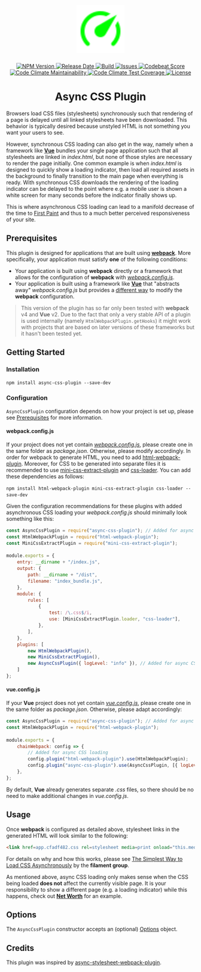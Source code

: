 <h1 align="center">
  <img width="128" src="https://raw.githubusercontent.com/andreashuber69/async-css-plugin/master/doc/icon.svg?sanitize=true">
</h1>
<p align="center">
  <a href="https://www.npmjs.com/package/async-css-plugin">
    <img src="https://img.shields.io/npm/v/async-css-plugin" alt="NPM Version">
  </a>
  <a href="https://github.com/andreashuber69/async-css-plugin/releases/latest">
    <img src="https://img.shields.io/github/release-date/andreashuber69/async-css-plugin.svg" alt="Release Date">
  </a>
  <a href="https://travis-ci.com/andreashuber69/async-css-plugin">
    <img src="https://travis-ci.com/andreashuber69/async-css-plugin.svg?branch=develop" alt="Build">
  </a>
  <a href="https://github.com/andreashuber69/async-css-plugin/issues">
    <img src="https://img.shields.io/github/issues-raw/andreashuber69/async-css-plugin.svg" alt="Issues">
  </a>
  <a href="https://codebeat.co/projects/github-com-andreashuber69-async-css-plugin-develop">
    <img src="https://codebeat.co/badges/8c3c1b09-c029-483a-a812-72e3d9583306" alt="Codebeat Score">
  </a>
  <a href="https://codeclimate.com/github/andreashuber69/async-css-plugin/maintainability">
    <img src="https://api.codeclimate.com/v1/badges/b071b5fbd1aaf7aafbd6/maintainability" alt="Code Climate Maintainability">
  </a>
  <a href="https://codeclimate.com/github/andreashuber69/async-css-plugin/test_coverage">
    <img src="https://api.codeclimate.com/v1/badges/b071b5fbd1aaf7aafbd6/test_coverage" alt="Code Climate Test Coverage">
  </a>
  <a href="https://github.com/andreashuber69/async-css-plugin/blob/master/LICENSE">
    <img src="https://img.shields.io/github/license/andreashuber69/async-css-plugin.svg" alt="License">
  </a>
</p>

<h1 align="center">Async CSS Plugin</h1>

Browsers load CSS files (stylesheets) synchronously such that rendering of a page is delayed until all linked
stylesheets have been downloaded. This behavior is typically desired because unstyled HTML is not something you want
your users to see.

However, synchronous CSS loading can also get in the way, namely when a framework like **[Vue](https://vuejs.org)**
bundles your single page application such that all stylesheets are linked in *index.html*, but none of those styles are
necessary to render the page initially. One common example is when *index.html* is designed to quickly show a loading
indicator, then load all required assets in the background to finally transition to the main page when everything is
ready. With synchronous CSS downloads the rendering of the loading indicator can be delayed to the point where e.g. a
mobile user is shown a white screen for many seconds before the indicator finally shows up.

This is where asynchronous CSS loading can lead to a manifold decrease of the time to
[First Paint](https://stackoverflow.com/questions/42209419/time-to-first-paint-vs-first-meaningful-paint) and thus to a
much better perceived responsiveness of your site.

## Prerequisites

This plugin is designed for applications that are built using **[webpack](https://v4.webpack.js.org/)**. More
specifically, your application must satisfy **one** of the following conditions:

- Your application is built using **webpack** directly or a framework that allows for the configuration of **webpack**
  with *[webpack.config.js](https://v4.webpack.js.org/configuration/)*.
- Your application is built using a framework like **[Vue](https://vuejs.org)** that "abstracts away"
  *webpack.config.js* but provides a [different way](https://cli.vuejs.org/guide/webpack.html#chaining-advanced) to
  modify the **webpack** configuration.

> This version of the plugin has so far only been tested with **webpack** v4 and **Vue** v2. Due to the fact that only a
> very stable API of a plugin is used internally (namely `HtmlWebpackPlugin.getHooks`) it might work with projects that
> are based on later versions of these frameworks but it hasn't been tested yet.

## Getting Started

### Installation

`npm install async-css-plugin --save-dev`

### Configuration

`AsyncCssPlugin` configuration depends on how your project is set up, please see [Prerequisites](#prerequisites) for
more information.

#### webpack.config.js

If your project does not yet contain *[webpack.config.js](https://v4.webpack.js.org/configuration/)*, please create one
in the same folder as *package.json*. Otherwise, please modify accordingly. In order for webpack to generate HTML, you
need to add [html-webpack-plugin](https://v4.webpack.js.org/plugins/html-webpack-plugin/). Moreover, for CSS to be
generated into separate files it is recommended to use
[mini-css-extract-plugin](https://v4.webpack.js.org/plugins/mini-css-extract-plugin/) and
[css-loader](https://v4.webpack.js.org/loaders/css-loader/). You can add these dependencies as follows:

`npm install html-webpack-plugin mini-css-extract-plugin css-loader --save-dev`

Given the configuration recommendations for these plugins with added asynchronous CSS loading your *webpack.config.js*
should minimally look something like this:

``` js
const AsyncCssPlugin = require("async-css-plugin"); // Added for async CSS loading
const HtmlWebpackPlugin = require("html-webpack-plugin");
const MiniCssExtractPlugin = require("mini-css-extract-plugin");

module.exports = {
    entry: __dirname + "/index.js",
    output: {
        path: __dirname + "/dist",
        filename: "index_bundle.js",
    },
    module: {
        rules: [
            {
                test: /\.css$/i,
                use: [MiniCssExtractPlugin.loader, "css-loader"],
            },
        ],
    },
    plugins: [
        new HtmlWebpackPlugin(),
        new MiniCssExtractPlugin(),
        new AsyncCssPlugin({ logLevel: "info" }), // Added for async CSS loading
    ]
};
```

#### vue.config.js

If your **Vue** project does not yet contain *[vue.config.js](https://cli.vuejs.org/config/)*, please create one in the
same folder as *package.json*. Otherwise, please adapt accordingly:

``` js
const AsyncCssPlugin = require("async-css-plugin"); // Added for async CSS loading
const HtmlWebpackPlugin = require("html-webpack-plugin");

module.exports = {
    chainWebpack: config => {
        // Added for async CSS loading
        config.plugin("html-webpack-plugin").use(HtmlWebpackPlugin);
        config.plugin("async-css-plugin").use(AsyncCssPlugin, [{ logLevel: "info" }]);
    },
};
```

By default, **Vue** already generates separate *.css* files, so there should be no need to make additional changes in
*vue.config.js*.

## Usage

Once **webpack** is configured as detailed above, stylesheet links in the generated HTML will look similar to the
following:

``` html
<link href=app.cfadf482.css rel=stylesheet media=print onload="this.media='all'">
```

For details on why and how this works, please see
[The Simplest Way to Load CSS Asynchronously](https://www.filamentgroup.com/lab/load-css-simpler/) by the
**filament group**.

As mentioned above, async CSS loading only makes sense when the CSS being loaded **does not** affect the currently
visible page. It is your responsibility to show a different page (e.g. a loading indicator) while this happens, check
out **[Net Worth](https://andreashuber69.github.io/net-worth)** for an example.

## Options

The `AsyncCssPlugin` constructor accepts an (optional)
[Options](https://github.com/andreashuber69/async-css-plugin/blob/develop/src/Options.ts) object.

## Credits

This plugin was inspired by
[async-stylesheet-webpack-plugin](https://github.com/devpreview/async-stylesheet-webpack-plugin).
